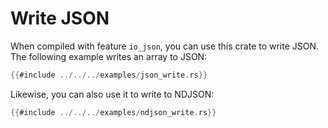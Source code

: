 # Write JSON

When compiled with feature `io_json`, you can use this crate to write JSON.
The following example writes an array to JSON:

```rust
{{#include ../../../examples/json_write.rs}}
```

Likewise, you can also use it to write to NDJSON:

```rust
{{#include ../../../examples/ndjson_write.rs}}
```
